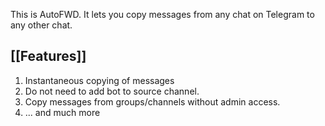This is AutoFWD. It lets you copy messages from any chat on Telegram to any other chat.

## [[Features]]
1. Instantaneous copying of messages
2. Do not need to add bot to source channel.
3. Copy messages from groups/channels without admin access.
4. ... and much more